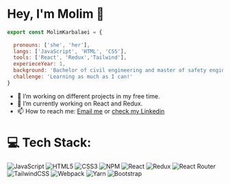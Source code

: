 # Hey, I'm Molim 👋


```js
export const MolimKarbalaei = { 
 
  pronouns: ['she', 'her'],
  langs: ['JavaScript', 'HTML', 'CSS'],
  tools: ['React', 'Redux','Tailwind'],
  experieceYear: 1,
  background: 'Bachelor of civil engineering and master of safety engineering for transport' ,
  challenge: 'Learning as much as I can!'
}
```

- 🔭 I’m working on different projects in my free time.
- 🌱 I’m currently working on React and Redux.
- 📫 How to reach me: [Email me](mailto:molim.karbalaei@gmail.com) or [check my Linkedin](https://www.linkedin.com/in/molim-karbalaei/)




# 💻 Tech Stack:
![JavaScript](https://img.shields.io/badge/javascript-%23323330.svg?style=for-the-badge&logo=javascript&logoColor=%23F7DF1E) ![HTML5](https://img.shields.io/badge/html5-%23E34F26.svg?style=for-the-badge&logo=html5&logoColor=white) ![CSS3](https://img.shields.io/badge/css3-%231572B6.svg?style=for-the-badge&logo=css3&logoColor=white) ![NPM](https://img.shields.io/badge/NPM-%23000000.svg?style=for-the-badge&logo=npm&logoColor=white) ![React](https://img.shields.io/badge/react-%2320232a.svg?style=for-the-badge&logo=react&logoColor=%2361DAFB) ![Redux](https://img.shields.io/badge/redux-%23593d88.svg?style=for-the-badge&logo=redux&logoColor=white) ![React Router](https://img.shields.io/badge/React_Router-CA4245?style=for-the-badge&logo=react-router&logoColor=white) ![TailwindCSS](https://img.shields.io/badge/tailwindcss-%2338B2AC.svg?style=for-the-badge&logo=tailwind-css&logoColor=white) ![Webpack](https://img.shields.io/badge/webpack-%238DD6F9.svg?style=for-the-badge&logo=webpack&logoColor=black) ![Yarn](https://img.shields.io/badge/yarn-%232C8EBB.svg?style=for-the-badge&logo=yarn&logoColor=white) ![Bootstrap](https://img.shields.io/badge/bootstrap-%23563D7C.svg?style=for-the-badge&logo=bootstrap&logoColor=white)

<!-- Proudly created with GPRM ( https://gprm.itsvg.in ) -->

